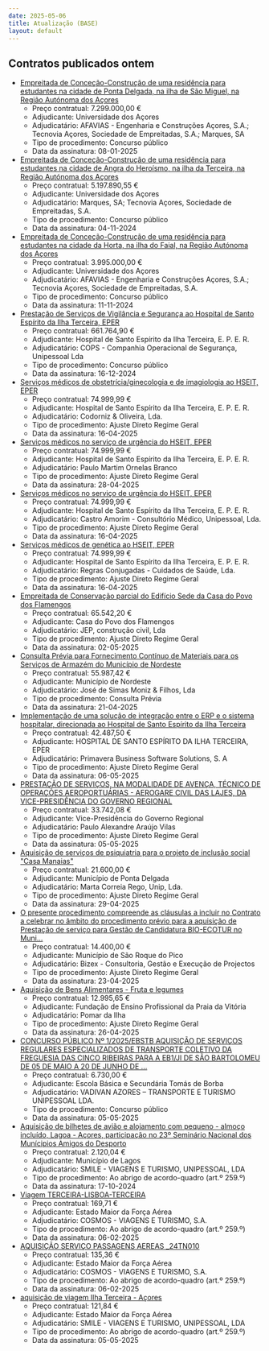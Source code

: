 ```yaml
---
date: 2025-05-06
title: Atualização (BASE)
layout: default
---
```

## Contratos publicados ontem

* [Empreitada de Conceção-Construção de uma residência para estudantes na cidade de Ponta Delgada, na ilha de São Miguel, na Região Autónoma dos Açores](https://www.base.gov.pt/Base4/pt/detalhe/?type=contratos&id=11394055)
  * Preço contratual: 7.299.000,00 €
  * Adjudicante: Universidade dos Açores
  * Adjudicatário: AFAVIAS - Engenharia e Construções Açores, S.A.; Tecnovia Açores, Sociedade de Empreitadas, S.A.; Marques, SA
  * Tipo de procedimento: Concurso público
  * Data da assinatura: 08-01-2025
* [Empreitada de Conceção-Construção de uma residência para estudantes na cidade de Angra do Heroísmo, na ilha da Terceira, na Região Autónoma dos Açores](https://www.base.gov.pt/Base4/pt/detalhe/?type=contratos&id=11393912)
  * Preço contratual: 5.197.890,55 €
  * Adjudicante: Universidade dos Açores
  * Adjudicatário: Marques, SA; Tecnovia Açores, Sociedade de Empreitadas, S.A.
  * Tipo de procedimento: Concurso público
  * Data da assinatura: 04-11-2024
* [Empreitada de Conceção-Construção de uma residência para estudantes na cidade da Horta, na ilha do Faial, na Região Autónoma dos Açores](https://www.base.gov.pt/Base4/pt/detalhe/?type=contratos&id=11394199)
  * Preço contratual: 3.995.000,00 €
  * Adjudicante: Universidade dos Açores
  * Adjudicatário: AFAVIAS - Engenharia e Construções Açores, S.A.; Tecnovia Açores, Sociedade de Empreitadas, S.A.
  * Tipo de procedimento: Concurso público
  * Data da assinatura: 11-11-2024
* [Prestação de Serviços de Vigilância e Segurança ao Hospital de Santo Espírito da Ilha Terceira, EPER](https://www.base.gov.pt/Base4/pt/detalhe/?type=contratos&id=11393681)
  * Preço contratual: 661.764,90 €
  * Adjudicante: Hospital de Santo Espírito da Ilha Terceira, E. P. E. R.
  * Adjudicatário: COPS - Companhia Operacional de Segurança, Unipessoal Lda
  * Tipo de procedimento: Concurso público
  * Data da assinatura: 16-12-2024
* [Serviços médicos de obstetrícia/ginecologia e de imagiologia ao HSEIT, EPER](https://www.base.gov.pt/Base4/pt/detalhe/?type=contratos&id=11393793)
  * Preço contratual: 74.999,99 €
  * Adjudicante: Hospital de Santo Espírito da Ilha Terceira, E. P. E. R.
  * Adjudicatário: Codorniz & Oliveira, Lda.
  * Tipo de procedimento: Ajuste Direto Regime Geral
  * Data da assinatura: 16-04-2025
* [Serviços médicos no serviço de urgência do HSEIT, EPER](https://www.base.gov.pt/Base4/pt/detalhe/?type=contratos&id=11393477)
  * Preço contratual: 74.999,99 €
  * Adjudicante: Hospital de Santo Espírito da Ilha Terceira, E. P. E. R.
  * Adjudicatário: Paulo Martim Ornelas Branco
  * Tipo de procedimento: Ajuste Direto Regime Geral
  * Data da assinatura: 28-04-2025
* [Serviços médicos no serviço de urgência do HSEIT, EPER](https://www.base.gov.pt/Base4/pt/detalhe/?type=contratos&id=11393533)
  * Preço contratual: 74.999,99 €
  * Adjudicante: Hospital de Santo Espírito da Ilha Terceira, E. P. E. R.
  * Adjudicatário: Castro Amorim - Consultório Médico, Unipessoal, Lda.
  * Tipo de procedimento: Ajuste Direto Regime Geral
  * Data da assinatura: 16-04-2025
* [Serviços médicos de genética ao HSEIT, EPER](https://www.base.gov.pt/Base4/pt/detalhe/?type=contratos&id=11393647)
  * Preço contratual: 74.999,99 €
  * Adjudicante: Hospital de Santo Espírito da Ilha Terceira, E. P. E. R.
  * Adjudicatário: Regras Conjugadas - Cuidados de Saúde, Lda.
  * Tipo de procedimento: Ajuste Direto Regime Geral
  * Data da assinatura: 16-04-2025
* [Empreitada de Conservação parcial do Edifício Sede da Casa do Povo dos Flamengos](https://www.base.gov.pt/Base4/pt/detalhe/?type=contratos&id=11394610)
  * Preço contratual: 65.542,20 €
  * Adjudicante: Casa do Povo dos Flamengos
  * Adjudicatário: JEP, construção civil, Lda
  * Tipo de procedimento: Ajuste Direto Regime Geral
  * Data da assinatura: 02-05-2025
* [Consulta Prévia para Fornecimento Contínuo de Materiais para os Serviços de Armazém do Município de Nordeste](https://www.base.gov.pt/Base4/pt/detalhe/?type=contratos&id=11393506)
  * Preço contratual: 55.987,42 €
  * Adjudicante: Município de Nordeste
  * Adjudicatário: José de Simas Moniz & Filhos, Lda
  * Tipo de procedimento: Consulta Prévia
  * Data da assinatura: 21-04-2025
* [Implementação de uma solução de integração entre o ERP e o sistema hospitalar, direcionada ao Hospital de Santo Espírito da Ilha Terceira](https://www.base.gov.pt/Base4/pt/detalhe/?type=contratos&id=11394102)
  * Preço contratual: 42.487,50 €
  * Adjudicante: HOSPITAL DE SANTO ESPÍRITO DA ILHA TERCEIRA, EPER
  * Adjudicatário: Primavera Business Software Solutions, S. A
  * Tipo de procedimento: Ajuste Direto Regime Geral
  * Data da assinatura: 06-05-2025
* [PRESTAÇÃO DE SERVIÇOS, NA MODALIDADE DE AVENÇA, TÉCNICO DE OPERAÇÕES AEROPORTUÁRIAS - AEROGARE CIVIL DAS LAJES, DA VICE-PRESIDÊNCIA DO GOVERNO REGIONAL](https://www.base.gov.pt/Base4/pt/detalhe/?type=contratos&id=11393820)
  * Preço contratual: 33.742,08 €
  * Adjudicante: Vice-Presidência do Governo Regional
  * Adjudicatário: Paulo Alexandre Araújo Vilas
  * Tipo de procedimento: Ajuste Direto Regime Geral
  * Data da assinatura: 05-05-2025
* [Aquisição de serviços de psiquiatria para o projeto de inclusão social "Casa Manaias"](https://www.base.gov.pt/Base4/pt/detalhe/?type=contratos&id=11393925)
  * Preço contratual: 21.600,00 €
  * Adjudicante: Município de Ponta Delgada
  * Adjudicatário: Marta Correia Rego, Unip, Lda.
  * Tipo de procedimento: Ajuste Direto Regime Geral
  * Data da assinatura: 29-04-2025
* [O presente procedimento compreende as cláusulas a incluir no Contrato a celebrar no âmbito do procedimento prévio para a aquisição de Prestação de serviço para Gestão de Candidatura BIO-ECOTUR no Muni...](https://www.base.gov.pt/Base4/pt/detalhe/?type=contratos&id=11393280)
  * Preço contratual: 14.400,00 €
  * Adjudicante: Município de São Roque do Pico
  * Adjudicatário: Bizex - Consultoria, Gestão e Execução de Projectos
  * Tipo de procedimento: Ajuste Direto Regime Geral
  * Data da assinatura: 23-04-2025
* [Aquisição de Bens Alimentares - Fruta e legumes](https://www.base.gov.pt/Base4/pt/detalhe/?type=contratos&id=11394384)
  * Preço contratual: 12.995,65 €
  * Adjudicante: Fundação de Ensino Profissional da Praia da Vitória
  * Adjudicatário: Pomar da Ilha
  * Tipo de procedimento: Ajuste Direto Regime Geral
  * Data da assinatura: 26-04-2025
* [CONCURSO PÚBLICO Nº 1/2025/EBSTB  AQUISIÇÃO DE SERVIÇOS REGULARES ESPECIALIZADOS DE TRANSPORTE COLETIVO  DA FREGUESIA DAS CINCO RIBEIRAS PARA A EB1/JI DE SÃO BARTOLOMEU DE 05 DE MAIO A 20 DE JUNHO DE ...](https://www.base.gov.pt/Base4/pt/detalhe/?type=contratos&id=11394950)
  * Preço contratual: 6.730,00 €
  * Adjudicante: Escola Básica e Secundária Tomás de Borba
  * Adjudicatário: VADIVAN AZORES – TRANSPORTE E TURISMO UNIPESSOAL LDA.
  * Tipo de procedimento: Concurso público
  * Data da assinatura: 05-05-2025
* [Aquisição de bilhetes de avião e alojamento com pequeno - almoço incluído, Lagoa - Açores, participação no 23º Seminário Nacional dos Munícipios Amigos do Desporto](https://www.base.gov.pt/Base4/pt/detalhe/?type=contratos&id=11393033)
  * Preço contratual: 2.120,04 €
  * Adjudicante: Município de Lagos
  * Adjudicatário: SMILE - VIAGENS E TURISMO, UNIPESSOAL, LDA
  * Tipo de procedimento: Ao abrigo de acordo-quadro (art.º 259.º)
  * Data da assinatura: 17-10-2024
* [Viagem TERCEIRA-LISBOA-TERCEIRA](https://www.base.gov.pt/Base4/pt/detalhe/?type=contratos&id=11393270)
  * Preço contratual: 169,71 €
  * Adjudicante: Estado Maior da Força Aérea
  * Adjudicatário: COSMOS - VIAGENS E TURISMO, S.A.
  * Tipo de procedimento: Ao abrigo de acordo-quadro (art.º 259.º)
  * Data da assinatura: 06-02-2025
* [AQUISIÇÃO SERVIÇO PASSAGENS AEREAS _24TN010](https://www.base.gov.pt/Base4/pt/detalhe/?type=contratos&id=11393562)
  * Preço contratual: 135,36 €
  * Adjudicante: Estado Maior da Força Aérea
  * Adjudicatário: COSMOS - VIAGENS E TURISMO, S.A.
  * Tipo de procedimento: Ao abrigo de acordo-quadro (art.º 259.º)
  * Data da assinatura: 06-02-2025
* [aquisição de viagem  Ilha Terceira - Açores](https://www.base.gov.pt/Base4/pt/detalhe/?type=contratos&id=11393375)
  * Preço contratual: 121,84 €
  * Adjudicante: Estado Maior da Força Aérea
  * Adjudicatário: SMILE - VIAGENS E TURISMO, UNIPESSOAL, LDA
  * Tipo de procedimento: Ao abrigo de acordo-quadro (art.º 259.º)
  * Data da assinatura: 05-05-2025

